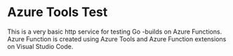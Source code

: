 # Azure Tools Test

This is a very basic http service for testing Go -builds on Azure Functions. Azure Function is created using Azure Tools and Azure Function extensions on Visual Studio Code.

